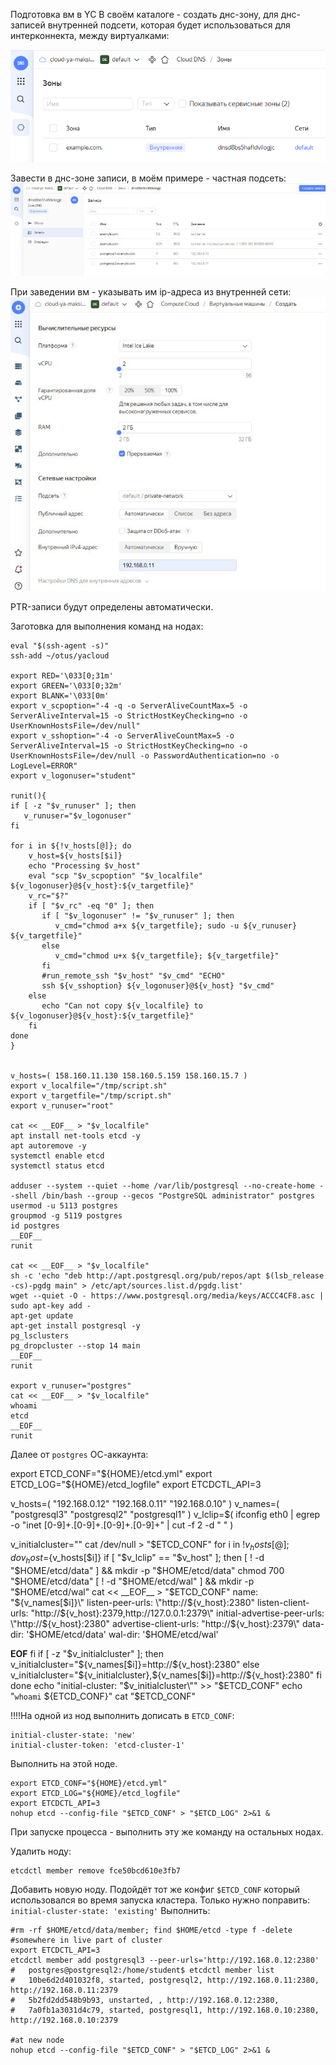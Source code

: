 Подготовка вм в YC
В своём каталоге - создать днс-зону, для днс-записей внутренней подсети, которая будет использоваться для интерконнекта, между виртуалками:

![1](/HomeWorks/project/1.png)

Завести в днс-зоне записи, в моём примере - частная подсеть:
![2](/HomeWorks/project/2.png)

При заведении вм - указывать им ip-адреса из внутренней сети:
![3](/HomeWorks/project/3.png)

PTR-записи будут определены автоматически.

Заготовка для выполнения команд на нодах:
```shell
eval "$(ssh-agent -s)"
ssh-add ~/otus/yacloud

export RED='\033[0;31m'
export GREEN='\033[0;32m'
export BLANK='\033[0m'
export v_scpoption="-4 -q -o ServerAliveCountMax=5 -o ServerAliveInterval=15 -o StrictHostKeyChecking=no -o UserKnownHostsFile=/dev/null"
export v_sshoption="-4 -o ServerAliveCountMax=5 -o ServerAliveInterval=15 -o StrictHostKeyChecking=no -o UserKnownHostsFile=/dev/null -o PasswordAuthentication=no -o LogLevel=ERROR"
export v_logonuser="student"

runit(){
if [ -z "$v_runuser" ]; then 
   v_runuser="$v_logonuser"
fi

for i in ${!v_hosts[@]}; do
    v_host=${v_hosts[$i]}
	echo "Processing $v_host"
    eval "scp "$v_scpoption" "$v_localfile" ${v_logonuser}@${v_host}:${v_targetfile}"
    v_rc="$?"
	if [ "$v_rc" -eq "0" ]; then
       if [ "$v_logonuser" != "$v_runuser" ]; then
          v_cmd="chmod a+x ${v_targetfile}; sudo -u ${v_runuser} ${v_targetfile}"
       else
          v_cmd="chmod u+x ${v_targetfile}; ${v_targetfile}"
       fi
       #run_remote_ssh "$v_host" "$v_cmd" "ECHO"
	   ssh ${v_sshoption} ${v_logonuser}@${v_host} "$v_cmd"
	else
	   echo "Can not copy ${v_localfile} to ${v_logonuser}@${v_host}:${v_targetfile}"
	fi
done
}


v_hosts=( 158.160.11.130 158.160.5.159 158.160.15.7 )
export v_localfile="/tmp/script.sh"
export v_targetfile="/tmp/script.sh"
export v_runuser="root"

cat << __EOF__ > "$v_localfile"
apt install net-tools etcd -y
apt autoremove -y
systemctl enable etcd
systemctl status etcd

adduser --system --quiet --home /var/lib/postgresql --no-create-home --shell /bin/bash --group --gecos "PostgreSQL administrator" postgres
usermod -u 5113 postgres
groupmod -g 5119 postgres
id postgres
__EOF__
runit

cat << __EOF__ > "$v_localfile"
sh -c 'echo "deb http://apt.postgresql.org/pub/repos/apt $(lsb_release -cs)-pgdg main" > /etc/apt/sources.list.d/pgdg.list'
wget --quiet -O - https://www.postgresql.org/media/keys/ACCC4CF8.asc | sudo apt-key add -
apt-get update
apt-get install postgresql -y
pg_lsclusters
pg_dropcluster --stop 14 main
__EOF__
runit

export v_runuser="postgres"
cat << __EOF__ > "$v_localfile"
whoami
etcd
__EOF__
runit
```

Далее от `postgres` ОС-аккаунта:

export ETCD_CONF="${HOME}/etcd.yml"
export ETCD_LOG="${HOME}/etcd_logfile"
export ETCDCTL_API=3

v_hosts=( "192.168.0.12" "192.168.0.11" "192.168.0.10" )
v_names=( "postgresql3" "postgresql2" "postgresql1" )
v_lclip=$( ifconfig eth0 | egrep -o "inet [0-9]+\.[0-9]+\.[0-9]+\.[0-9]+" | cut -f 2 -d " " )

v_initialcluster=""
cat /dev/null > "$ETCD_CONF"
for i in ${!v_hosts[@]}; do
    v_host=${v_hosts[$i]}
    if [ "$v_lclip" == "$v_host" ]; then
       [ ! -d "$HOME/etcd/data" ] && mkdir -p "$HOME/etcd/data"
       chmod 700 "$HOME/etcd/data"
       [ ! -d "$HOME/etcd/wal" ] && mkdir -p "$HOME/etcd/wal"
       cat << __EOF__ > "$ETCD_CONF"
name: \"${v_names[$i]}\"
listen-peer-urls: \"http://${v_host}:2380\"
listen-client-urls: \"http://${v_host}:2379,http://127.0.0.1:2379\"
initial-advertise-peer-urls: \"http://${v_host}:2380\"
advertise-client-urls: \"http://${v_host}:2379\"
data-dir: '$HOME/etcd/data'
wal-dir: '$HOME/etcd/wal'

__EOF__
    fi
    if [ -z "$v_initialcluster" ]; then
       v_initialcluster="${v_names[$i]}=http://${v_host}:2380"
    else
       v_initialcluster="${v_initialcluster},${v_names[$i]}=http://${v_host}:2380"
    fi
done
echo "initial-cluster: \"$v_initialcluster\"" >> "$ETCD_CONF"
echo "`whoami` ${ETCD_CONF}"
cat "$ETCD_CONF"



!!!!На одной из нод выполнить дописать в `ETCD_CONF`:
```
initial-cluster-state: 'new'
initial-cluster-token: 'etcd-cluster-1'
```
Выполнить на этой ноде.
```
export ETCD_CONF="${HOME}/etcd.yml"
export ETCD_LOG="${HOME}/etcd_logfile"
export ETCDCTL_API=3
nohup etcd --config-file "$ETCD_CONF" > "$ETCD_LOG" 2>&1 &
```

При запуске процесса - выполнить эту же команду на остальных нодах.

Удалить ноду:
```
etcdctl member remove fce50bcd610e3fb7
```

Добавить новую ноду.
Подойдёт тот же конфиг `$ETCD_CONF` который использовался во время запуска кластера.
Только нужно поправить: `initial-cluster-state: 'existing'`
Выполнить:
```
#rm -rf $HOME/etcd/data/member; find $HOME/etcd -type f -delete
#somewhere in live part of cluster
export ETCDCTL_API=3
etcdctl member add postgresql3 --peer-urls='http://192.168.0.12:2380'
#	postgres@postgresql2:/home/student$ etcdctl member list
#	10be6d2d401032f8, started, postgresql2, http://192.168.0.11:2380, http://192.168.0.11:2379
#	5b2fd2dd548b9b93, unstarted, , http://192.168.0.12:2380,
#	7a0fb1a3031d4c79, started, postgresql1, http://192.168.0.10:2380, http://192.168.0.10:2379

#at new node
nohup etcd --config-file "$ETCD_CONF" > "$ETCD_LOG" 2>&1 &
```